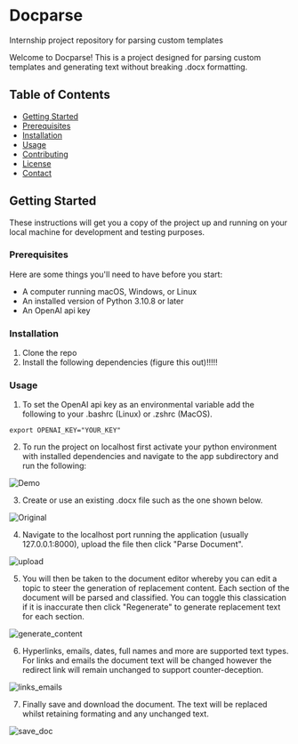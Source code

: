 # Docparse
Internship project repository for parsing custom templates 

Welcome to Docparse! This is a project designed for parsing custom templates and generating text without breaking .docx formatting. 

## Table of Contents
- [Getting Started](#getting-started)
- [Prerequisites](#prerequisites)
- [Installation](#installation)
- [Usage](#usage)
- [Contributing](#contributing)
- [License](#license)
- [Contact](#contact)

## Getting Started

These instructions will get you a copy of the project up and running on your local machine for development and testing purposes.

### Prerequisites

Here are some things you'll need to have before you start:

- A computer running macOS, Windows, or Linux
- An installed version of Python 3.10.8 or later
- An OpenAI api key 

### Installation

1. Clone the repo
2. Install the following dependencies (figure this out)!!!!!

### Usage 

1. To set the OpenAI api key as an environmental variable add the following to your .bashrc (Linux) or .zshrc (MacOS).

``` export OPENAI_KEY="YOUR_KEY" ```

2. To run the project on localhost first activate your python environment with installed dependencies and navigate to the app subdirectory and run the following:

![Demo](https://user-images.githubusercontent.com/49578317/242752124-d7e88987-2e29-401d-b5c1-52f22b76d3ae.gif)

3. Create or use an existing .docx file such as the one shown below.

![Original](https://user-images.githubusercontent.com/49578317/242757447-eb9bbbdd-44a7-4f30-a3d1-1a75a5a5f43e.gif)

4.  Navigate to the localhost port running the application (usually 127.0.0.1:8000), upload the file then click "Parse Document". 

![upload](https://user-images.githubusercontent.com/49578317/242757057-b5bf1650-9939-489e-abd1-cfdbad466e33.gif)


5.  You will then be taken to the document editor whereby you can edit a topic to steer the generation of replacement content. Each section of the document will be parsed and classified. You can toggle this classication if it is inaccurate then click "Regenerate" to generate replacement text for each section. 

![generate_content](https://user-images.githubusercontent.com/49578317/242757151-eda38bcc-113a-443a-879a-ccf6d305bad6.gif)

6.  Hyperlinks, emails, dates, full names and more are supported text types. For links and emails the document text will be changed however the redirect link will remain unchanged to support counter-deception. 

![links_emails](https://user-images.githubusercontent.com/49578317/242757245-aa41c27e-d0c8-49c8-baff-e785ca3bc842.gif)

7. Finally save and download the document. The text will be replaced whilst retaining formating and any unchanged text. 

![save_doc](https://user-images.githubusercontent.com/49578317/242757373-489894b8-84fd-45e4-adac-7bbc58e3e6d8.gif)





